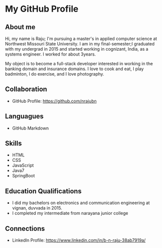 # My GitHub Profile

## About me

Hi, my name is Raju; I'm pursuing a master's in applied computer science at Northwest Missouri State University. I am in my final-semester;I graduated with my undergrad in 2015 and started working in cognizant, India, as a systems engineer. I worked for about 3years.

My object is to become a full-stack developer interested in working in the banking domain and insurance domains. I love to cook and eat, I play badminton, I do exercise, and I love photography.


## Collaboration
- GitHub Profile: https://github.com/nrajubn 

## Languagues
- GitHub Markdown

## Skills
- HTML
- CSS
- JavaScript
- Java7 
- SpringBoot

## Education Qualifications
- I did my bachelors on electronics and communication engineering at vignan, duvvada in 2015.
- I completed my intermediate from narayana junior college

## Connections
- LinkedIn Profile: https://www.linkedin.com/in/b-n-raju-38ab7919a/ 




